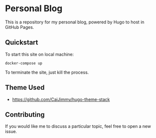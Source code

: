 # Personal Blog
This is a repository for my personal blog, powered by Hugo to host in GitHub Pages.

## Quickstart
To start this site on local machine:
```
docker-compose up
```

To terminate the site, just kill the process.

## Theme Used
- https://github.com/CaiJimmy/hugo-theme-stack

## Contributing
If you would like me to discuss a particular topic, feel free to open a new issue.
